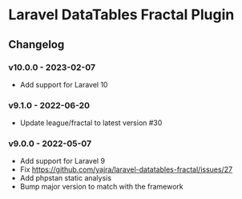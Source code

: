 # Laravel DataTables Fractal Plugin

## Changelog

### v10.0.0 - 2023-02-07

- Add support for Laravel 10

### v9.1.0 - 2022-06-20

- Update league/fractal to latest version #30

### v9.0.0 - 2022-05-07

- Add support for Laravel 9
- Fix https://github.com/yajra/laravel-datatables-fractal/issues/27
- Add phpstan static analysis
- Bump major version to match with the framework
